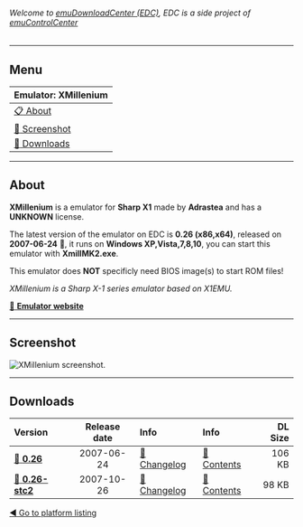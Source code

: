 ###### Welcome to [emuDownloadCenter (EDC)](https://github.com/PhoenixInteractiveNL/emuDownloadCenter/wiki/), EDC is a side project of [emuControlCenter](https://github.com/PhoenixInteractiveNL/emuControlCenter/wiki/)
***
## Menu
| **Emulator: XMillenium** |
|:---------|
| [:clipboard: About](#about) |
| [:sunrise: Screenshot](#screenshot) |
| [:floppy_disk: Downloads](#downloads) |
***
## About
**XMillenium** is a emulator for **Sharp X1** made by **Adrastea** and has a **UNKNOWN** license.

The latest version of the emulator on EDC is **0.26 (x86,x64)**, released on **2007-06-24** :triangular_flag_on_post:, it runs on **Windows XP,Vista,7,8,10**, you can start this emulator with **XmillMK2.exe**.

This emulator does **NOT** specificly need BIOS image(s) to start ROM files!

_XMillenium is a Sharp X-1 series emulator based on X1EMU._

[:link: **Emulator website**](http://www.retropc.net/yui/xmil.html)
***
## Screenshot
![](https://raw.githubusercontent.com/PhoenixInteractiveNL/emuDownloadCenter/master/hooks/xmillenium/screen.jpg "XMillenium screenshot.")
***
## Downloads
| Version  | Release date  | Info       | Info       | DL Size    |
|:---------|:-------------:|:-----------|:-----------|-----------:|
| [:floppy_disk: **0.26**](https://github.com/PhoenixInteractiveNL/edc-repo0005/raw/master/xmillenium/0.26.7z) | 2007-06-24 | [:page_facing_up: Changelog](https://github.com/PhoenixInteractiveNL/edc-repo0005/blob/master/xmillenium/0.26_changelog.txt) | [:mag_right: Contents](https://github.com/PhoenixInteractiveNL/edc-repo0005/blob/master/xmillenium/0.26_contents.txt) | 106 KB |
| [:floppy_disk: **0.26-stc2**](https://github.com/PhoenixInteractiveNL/edc-repo0005/raw/master/xmillenium/0.26-stc2.7z) | 2007-10-26 | [:page_facing_up: Changelog](https://github.com/PhoenixInteractiveNL/edc-repo0005/blob/master/xmillenium/0.26-stc2_changelog.txt) | [:mag_right: Contents](https://github.com/PhoenixInteractiveNL/edc-repo0005/blob/master/xmillenium/0.26-stc2_contents.txt) | 98 KB |

[:arrow_backward: Go to platform listing](https://github.com/PhoenixInteractiveNL/emuDownloadCenter/wiki/EDC-Platform-List)
